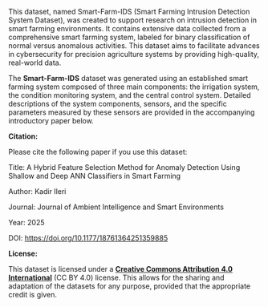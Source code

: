 This dataset, named Smart-Farm-IDS (Smart Farming Intrusion Detection System Dataset), was created to support research on intrusion detection in smart farming environments. It contains extensive data collected from a comprehensive smart farming system, labeled for binary classification of normal versus anomalous activities. This dataset aims to facilitate advances in cybersecurity for precision agriculture systems by providing high-quality, real-world data.

The **Smart-Farm-IDS** dataset was generated using an established smart farming system composed of three main components: the irrigation system, the condition monitoring system, and the central control system. Detailed descriptions of the system components, sensors, and the specific parameters measured by these sensors are provided in the accompanying introductory paper below.

**Citation:**

Please cite the following paper if you use this dataset:

Title: A Hybrid Feature Selection Method for Anomaly Detection Using Shallow and Deep ANN Classifiers in Smart Farming

Author: Kadir Ileri

Journal: Journal of Ambient Intelligence and Smart Environments

Year: 2025

DOI: https://doi.org/10.1177/18761364251359885

**License:**

This dataset is licensed under a [**Creative Commons Attribution 4.0 International**](https://creativecommons.org/licenses/by/4.0/legalcode) (CC BY 4.0) license. This allows for the sharing and adaptation of the datasets for any purpose, provided that the appropriate credit is given.
